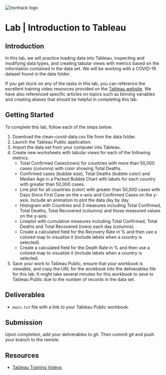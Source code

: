 ![Ironhack logo](https://i.imgur.com/1QgrNNw.png)

# Lab | Introduction to Tableau

## Introduction

In this lab, we will practice loading data into Tableau, inspecting and modifying data types, and creating tabular views with metrics based on the information contained in the data set. We will be working with a COVID-19 dataset found in the data folder.

If you get stuck on any of the tasks in this lab, you can reference the excellent training video resources provided on the [Tableau website](https://www.tableau.com/learn/training). We have also referenced specific articles on topics such as binning variables and creating aliases that should be helpful in completing this lab.

## Getting Started

To complete this lab, follow each of the steps below.

1. Download the clean-covid-data.csv file from the data folder.
2. Launch the Tableau Public application.
3. Import the data set from your computer into Tableau.
4. Create new worksheets with tabular views for each of the following metrics.
    - Total Confirmed Cases(rows) for countries with more than 50,000 cases (columns) with color showing Total Deaths.
    - Confirmed cases (bubble size), Total Deaths (bubble color) and Median Age in a Packed Bubble Chart with labels for each country with greater than 50,000 cases.
    - Line plot for all countries (color) with greater than 50,000 cases with Days Since First Case on the x-axis and Confirmed Cases on the y-axis.  Include an animation to plot the data day by day.
    - Histogram with Countries and 3 measures including Total Confirmed, Total Deaths, Total Recovered (columns) and those measured values on the y-axis.
    - Lineplot with cumulative measures including Total Confirmed, Total Deaths and Total Recovered (rows) each day (columns).
    - Create a calculated field for the Recovery Rate in % and then use a colored map to visualize it (include labels when a country is selected).
    - Create a calculated field for the Death Rate in % and then use a colored map to visualize it (include labels when a country is selected.
6. Save your work to Tableau Public, ensure that your workbook is viewable, and copy the URL for the workbook into the deliverables file for this lab. It might take several minutes for this workbook to save to Tableau Public due to the number of records in the data set.

## Deliverables

- `main.txt` file with a link to your Tableau Public workbook.

## Submission

Upon completion, add your deliverables to git. Then commit git and push your branch to the remote.

## Resources

- [Tableau Training Videos](https://www.tableau.com/learn/training)

